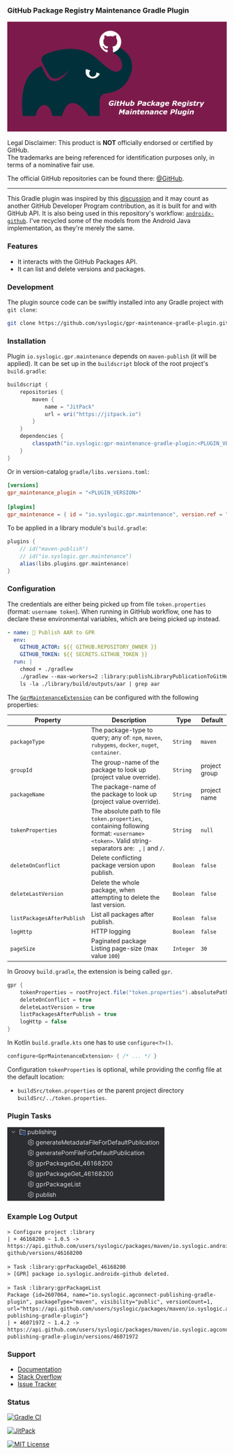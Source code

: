 ### GitHub Package Registry Maintenance Gradle Plugin

![Social Media Preview](https://raw.githubusercontent.com/syslogic/gpr-maintenance-gradle-plugin/master/screenshots/repository.png)

Legal Disclaimer: This product is **NOT** officially endorsed or certified by GitHub.<br/>
The trademarks are being referenced for identification purposes only, in terms of a nominative fair use.

The official GitHub repositories can be found there: [@GitHub](https://github.com/orgs/GitHub/repositories).

 ---

This Gradle plugin was inspired by this [discussion](https://github.com/orgs/community/discussions/149386#discussioncomment-14017558)
and it may count as another GitHub Developer Program contribution, as it is built for and with GitHub API.
It is also being used in this repository's workflow: [`androidx-github`](https://github.com/syslogic/androidx-github).
I've recycled some of the models from the Android Java implementation, as they're merely the same.

### Features

- It interacts with the GitHub Packages API.
- It can list and delete versions and packages.

### Development

The plugin source code can be swiftly installed into any Gradle project with `git clone`:

````bash
git clone https://github.com/syslogic/gpr-maintenance-gradle-plugin.git ./buildSrc
````

### Installation

Plugin `io.syslogic.gpr.maintenance` depends on `maven-publish` (it will be applied).
It can be set up in the `buildscript` block of the root project's `build.gradle`:
````groovy
buildscript {
    repositories {
        maven {
            name = "JitPack"
            url = uri("https://jitpack.io")
        }
    }
    dependencies {
        classpath("io.syslogic:gpr-maintenance-gradle-plugin:<PLUGIN_VERSION>")
    }
}
````

Or in version-catalog `gradle/libs.versions.toml`:
````toml
[versions]
gpr_maintenance_plugin = "<PLUGIN_VERSION>"

[plugins]
gpr_maintenance = { id = "io.syslogic.gpr.maintenance", version.ref = "gpr_maintenance_plugin" }
````

To be applied in a library module's `build.gradle`:
````groovy
plugins {
    // id("maven-publish")    
    // id("io.syslogic.gpr.maintenance")
    alias(libs.plugins.gpr.maintenance)
}
````

### Configuration

The credentials are either being picked up from file `token.properties` (format: `username token`).
When running in GitHub workflow, one has to declare these environmental variables, which are being picked up instead.  

````yaml
- name: 🐘 Publish AAR to GPR
  env:
    GITHUB_ACTOR: ${{ GITHUB.REPOSITORY_OWNER }}
    GITHUB_TOKEN: ${{ SECRETS.GITHUB_TOKEN }}
  run: |
    chmod + ./gradlew
    ./gradlew --max-workers=2 :library:publishLibraryPublicationToGitHubPackagesRepository
    ls -la ./library/build/outputs/aar | grep aar
````
The [`GprMaintenanceExtension`](https://github.com/syslogic/gpr-maintenance-gradle-plugin/blob/master/src/main/java/io/syslogic/gpr/GprMaintenanceExtension.java) can be configured with the following properties:

| Property                    | Description                                                                                                                                      | Type      | Default       |
|-----------------------------|--------------------------------------------------------------------------------------------------------------------------------------------------|-----------|---------------|
| `packageType`               | The package-type to query; any of: `npm`, `maven`, `rubygems`, `docker`, `nuget`, `container`.                                                   | `String`  | `maven`       |
| `groupId`                   | The group-name of the package to look up (project value override).                                                                               | `String`  | project group |
| `packageName`               | The package-name of the package to look up (project value override).                                                                             | `String`  | project name  |
| `tokenProperties`           | The absolute path to file `token.properties`, containing following format: `<username> <token>`. Valid string-separators are: ` `, `\|` and `/`. | `String`  | `null`        |
| `deleteOnConflict`          | Delete conflicting package version upon publish.                                                                                                 | `Boolean` | `false`       |
| `deleteLastVersion`         | Delete the whole package, when attempting to delete the last version.                                                                            | `Boolean` | `false`       |
| `listPackagesAfterPublish`  | List all packages after publish.                                                                                                                 | `Boolean` | `false`       |
| `logHttp`                   | HTTP logging                                                                                                                                     | `Boolean` | `false`       |
| `pageSize`                  | Paginated package Listing page-size (max value `100`)                                                                                            | `Integer` | `30`          |

In Groovy `build.gradle`, the extension is being called `gpr`.
````groovy
gpr {
    tokenProperties = rootProject.file("token.properties").absolutePath
    deleteOnConflict = true
    deleteLastVersion = true
    listPackagesAfterPublish = true
    logHttp = false
}
````

In Kotlin `build.gradle.kts` one has to use `configure<?>()`.
````kotlin
configure<GprMaintenanceExtension> { /* ... */ }
````

Configuration `tokenProperties` is optional, while providing the config file at the default location:

 - `buildSrc/token.properties` or the parent project directory `buildSrc/../token.properties`.

### Plugin Tasks

![Gradle Plugin Tasks](https://raw.githubusercontent.com/syslogic/gpr-maintenance-gradle-plugin/master/screenshots/screenshot_01.png)

### Example Log Output

    > Configure project :library
    | + 46168200 ~ 1.0.5 -> https://api.github.com/users/syslogic/packages/maven/io.syslogic.androidx-github/versions/46168200

    > Task :library:gprPackageDel_46168200
    > [GPR] package io.syslogic.androidx-github deleted.

    > Task :library:gprPackageList
    Package {id=2607064, name="io.syslogic.agconnect-publishing-gradle-plugin", packageType="maven", visibility="public", versionCount=1, url="https://api.github.com/users/syslogic/packages/maven/io.syslogic.agconnect-publishing-gradle-plugin"}
    | + 46071972 ~ 1.4.2 -> https://api.github.com/users/syslogic/packages/maven/io.syslogic.agconnect-publishing-gradle-plugin/versions/46071972

### Support
- [Documentation](https://docs.github.com/en/rest/packages/packages)
- [Stack Overflow](https://stackoverflow.com/questions/tagged/github-package-registry)
- [Issue Tracker](https://github.com/syslogic/gpr-maintenance-gradle-plugin/issues)

### Status

[![Gradle CI](https://img.shields.io/github/actions/workflow/status/syslogic/gpr-maintenance-gradle-plugin/gradle.yml?style=for-the-badge)](https://github.com/syslogic/gpr-maintenance-gradle-plugin/actions)

[![JitPack](https://img.shields.io/jitpack/version/io.syslogic/gpr-maintenance-gradle-plugin?style=for-the-badge)](https://jitpack.io/#io.syslogic/gpr-maintenance-gradle-plugin)

[![MIT License](https://img.shields.io/github/license/syslogic/gpr-maintenance-gradle-plugin?style=for-the-badge)](https://github.com/syslogic/gpr-maintenance-gradle-plugin/blob/master/LICENSE)<!-- @IGNORE PREVIOUS: link -->
